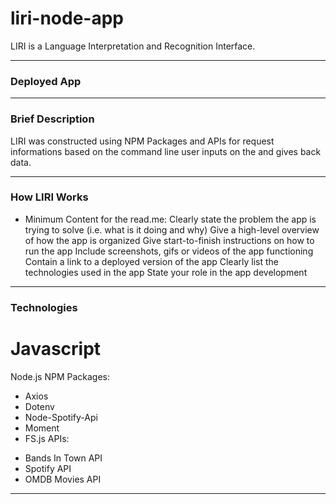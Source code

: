 # liri-node-app

LIRI is a Language Interpretation and Recognition Interface.

---

### Deployed App


---

### Brief Description

LIRI was constructed using NPM Packages and APIs for request informations based on the command line user inputs on the and gives back data.

---

### How LIRI Works

- Minimum Content for the read.me:
  Clearly state the problem the app is trying to solve (i.e. what is it doing and why)
  Give a high-level overview of how the app is organized
  Give start-to-finish instructions on how to run the app
  Include screenshots, gifs or videos of the app functioning
  Contain a link to a deployed version of the app
  Clearly list the technologies used in the app
  State your role in the app development


---

### Technologies

# Javascript
Node.js
NPM Packages:
* Axios
* Dotenv
* Node-Spotify-Api
* Moment
* FS.js
APIs:
- Bands In Town API
- Spotify API
- OMDB Movies API


---
